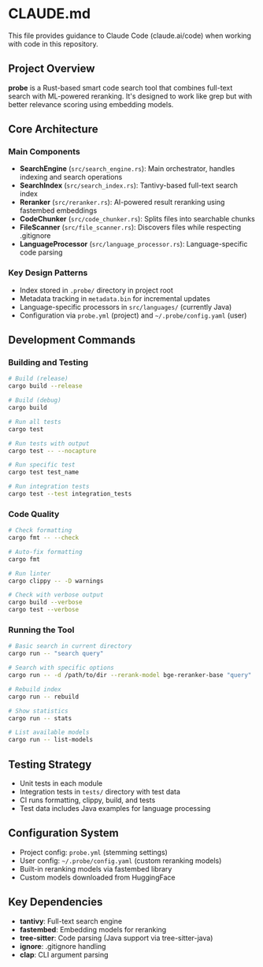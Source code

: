 # CLAUDE.md

This file provides guidance to Claude Code (claude.ai/code) when working with code in this repository.

## Project Overview

**probe** is a Rust-based smart code search tool that combines full-text search with ML-powered reranking. It's designed to work like grep but with better relevance scoring using embedding models.

## Core Architecture

### Main Components
- **SearchEngine** (`src/search_engine.rs`): Main orchestrator, handles indexing and search operations
- **SearchIndex** (`src/search_index.rs`): Tantivy-based full-text search index
- **Reranker** (`src/reranker.rs`): AI-powered result reranking using fastembed embeddings
- **CodeChunker** (`src/code_chunker.rs`): Splits files into searchable chunks 
- **FileScanner** (`src/file_scanner.rs`): Discovers files while respecting .gitignore
- **LanguageProcessor** (`src/language_processor.rs`): Language-specific code parsing

### Key Design Patterns
- Index stored in `.probe/` directory in project root
- Metadata tracking in `metadata.bin` for incremental updates
- Language-specific processors in `src/languages/` (currently Java)
- Configuration via `probe.yml` (project) and `~/.probe/config.yaml` (user)

## Development Commands

### Building and Testing
```bash
# Build (release)
cargo build --release

# Build (debug)
cargo build

# Run all tests
cargo test

# Run tests with output
cargo test -- --nocapture

# Run specific test
cargo test test_name

# Run integration tests
cargo test --test integration_tests
```

### Code Quality
```bash
# Check formatting
cargo fmt -- --check

# Auto-fix formatting
cargo fmt

# Run linter
cargo clippy -- -D warnings

# Check with verbose output
cargo build --verbose
cargo test --verbose
```

### Running the Tool
```bash
# Basic search in current directory
cargo run -- "search query"

# Search with specific options
cargo run -- -d /path/to/dir --rerank-model bge-reranker-base "query"

# Rebuild index
cargo run -- rebuild

# Show statistics
cargo run -- stats

# List available models
cargo run -- list-models
```

## Testing Strategy

- Unit tests in each module
- Integration tests in `tests/` directory with test data
- CI runs formatting, clippy, build, and tests
- Test data includes Java examples for language processing

## Configuration System

- Project config: `probe.yml` (stemming settings)
- User config: `~/.probe/config.yaml` (custom reranking models)
- Built-in reranking models via fastembed library
- Custom models downloaded from HuggingFace

## Key Dependencies

- **tantivy**: Full-text search engine
- **fastembed**: Embedding models for reranking
- **tree-sitter**: Code parsing (Java support via tree-sitter-java)
- **ignore**: .gitignore handling
- **clap**: CLI argument parsing